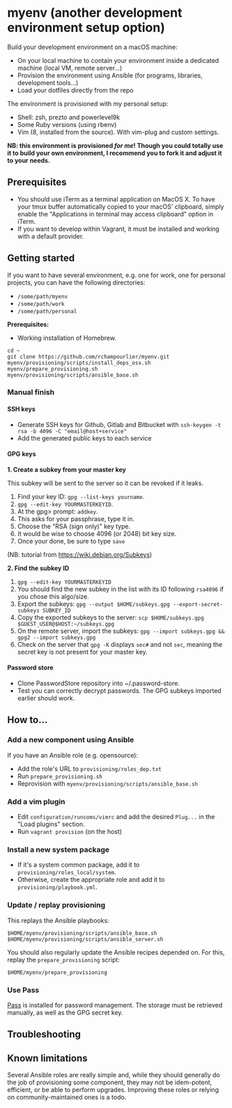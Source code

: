 # myenv (another development environment setup option)

Build your development environment on a macOS machine:

- On your local machine to contain your environment inside a dedicated machine (local VM, remote server...)
- Provision the environment using Ansible (for programs, libraries, development tools...)
- Load your dotfiles directly from the repo

The environment is provisioned with my personal setup:

- Shell: zsh, prezto and powerlevel9k
- Some Ruby versions (using rbenv)
- Vim (8, installed from the source). With vim-plug and custom settings.

**NB: this environment is provisioned _for me_! Though you could totally use it to build your own environment, I recommend you to fork it and adjust it to your needs.**

## Prerequisites

- You should use iTerm as a terminal application on MacOS X. To have your tmux buffer automatically copied to your macOS' clipboard, simply enable the "Applications in terminal may access clipboard" option in iTerm.
- If you want to develop within Vagrant, it must be installed and working with a default provider.

## Getting started

If you want to have several environment, e.g. one for work, one for personal projects, you can have the following directories:

- `/some/path/myenv`
- `/some/path/work`
- `/some/path/personal`

**Prerequisites:**

- Working installation of Homebrew.

```
cd ~
git clone https://github.com/rchampourlier/myenv.git
myenv/provisioning/scripts/install_deps_osx.sh
myenv/prepare_provisioning.sh
myenv/provisioning/scripts/ansible_base.sh

```

### Manual finish

#### SSH keys

- Generate SSH keys for Github, Gitlab and Bitbucket with `ssh-keygen -t rsa -b 4096 -C "email@host+service"`
- Add the generated public keys to each service

#### GPG keys

**1. Create a subkey from your master key**

This subkey will be sent to the server so it can be revoked if it leaks.

1. Find your key ID: `gpg --list-keys yourname`.
2. `gpg --edit-key YOURMASTERKEYID`.
3. At the gpg> prompt: `addkey`.
4. This asks for your passphrase, type it in.
5. Choose the "RSA (sign only)" key type.
6. It would be wise to choose 4096 (or 2048) bit key size.
7. Once your done, be sure to type `save`

(NB: tutorial from https://wiki.debian.org/Subkeys)

**2. Find the subkey ID**

1. `gpg --edit-key YOURMASTERKEYID`
2. You should find the new subkey in the list with its ID following `rsa4096`
   if you chose this algo/size.
3. Export the subkeys: `gpg --output $HOME/subkeys.gpg --export-secret-subkeys SUBKEY_ID`
4. Copy the exported subkeys to the server: `scp $HOME/subkeys.gpg $GUEST_USER@$HOST:~/subkeys.gpg`
5. On the remote server, import the subkeys: `gpg --import subkeys.gpg && gpg2 --import subkeys.gpg`
6. Check on the server that `gpg -K` displays `sec#` and not `sec`, meaning the secret key is not
   present for your master key.

#### Password store

- Clone PasswordStore repository into ~/.password-store.
- Test you can correctly decrypt passwords. The GPG subkeys imported earlier should work.

## How to...

### Add a new component using Ansible

If you have an Ansible role (e.g. opensource):

- Add the role's URL to `provisioning/roles_dep.txt`
- Run `prepare_provisioning.sh`
- Reprovision with `myenv/provisioning/scripts/ansible_base.sh`

### Add a vim plugin

- Edit `configuration/runcoms/vimrc` and add the desired `Plug...` in the "Load plugins" section.
- Run `vagrant provision` (on the host)

### Install a new system package

- If it's a system common package, add it to `provisioning/roles_local/system`.
- Otherwise, create the appropriate role and add it to `provisioning/playbook.yml`.

### Update / replay provisioning

This replays the Ansible playbooks:

```
$HOME/myenv/provisioning/scripts/ansible_base.sh
$HOME/myenv/provisioning/scripts/ansible_server.sh
```

You should also regularly update the Ansible recipes depended on. For this,
replay the `prepare_provisioning` script:

```
$HOME/myenv/prepare_provisioning
```

### Use Pass

[Pass](https://www.passwordstore.org/) is installed for password management. The storage must be retrieved manually, as well as the GPG secret key.

## Troubleshooting

## Known limitations

Several Ansible roles are really simple and, while they should generally do the job of provisioning some component, they may not be idem-potent, efficient, or be able to perform upgrades. Improving these roles or relying on community-maintained ones is a todo.

